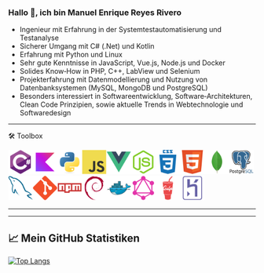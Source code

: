 ### Hallo 👋, ich bin Manuel Enrique Reyes Rivero

- Ingenieur mit Erfahrung in der Systemtestautomatisierung und Testanalyse
- Sicherer Umgang mit C# (.Net) und Kotlin
- Erfahrung mit Python und Linux
- Sehr gute Kenntnisse in JavaScript, Vue.js, Node.js und Docker
- Solides Know‑How in PHP, C++, LabView und Selenium
- Projekterfahrung mit Datenmodellierung und Nutzung von Datenbanksystemen (MySQL, MongoDB und PostgreSQL)
- Besonders interessiert in Softwareentwicklung, Software‑Architekturen, Clean Code Prinzipien, sowie aktuelle Trends in Webtechnologie und
Softwaredesign

---

🛠️ Toolbox

<img src="https://github.com/devicons/devicon/blob/master/icons/csharp/csharp-original.svg" alt="CSS" width="50" height="50"/><img src="https://github.com/devicons/devicon/blob/master/icons/kotlin/kotlin-original.svg" alt="kotlin" width="50" height="50"/><img src="https://github.com/devicons/devicon/blob/master/icons/python/python-original.svg" alt="CSS" width="50" height="50"/><img src="https://github.com/devicons/devicon/blob/master/icons/javascript/javascript-original.svg" alt="JavaScript" width="50" height="50"/><img src="https://github.com/devicons/devicon/blob/master/icons/vuejs/vuejs-original.svg" alt="VueJS" width="50" height="50"/><img src="https://github.com/devicons/devicon/blob/master/icons/nodejs/nodejs-original.svg" alt="NodeJS" width="50" height="50"/><img src="https://github.com/devicons/devicon/blob/master/icons/css3/css3-plain-wordmark.svg" alt="CSS" width="50" height="50"/><img src="https://github.com/devicons/devicon/blob/master/icons/html5/html5-original.svg" alt="HTML" width="50" height="50"/><img src="https://github.com/devicons/devicon/blob/master/icons/mongodb/mongodb-original.svg" alt="MongoDB" width="50" height="50"/><img src="https://github.com/devicons/devicon/blob/master/icons/postgresql/postgresql-original-wordmark.svg" alt="PostgreSQL" width="50" height="50"/><img src="https://github.com/devicons/devicon/blob/master/icons/mysql/mysql-original.svg" alt="mysql" width="50" height="50"/><img src="https://github.com/devicons/devicon/blob/master/icons/git/git-original.svg" alt="Git" width="50" height="50"/><img src="https://github.com/devicons/devicon/blob/master/icons/npm/npm-original-wordmark.svg" alt="npm" width="50" height="50"/><img src="https://github.com/devicons/devicon/blob/master/icons/debian/debian-original.svg" alt="debian" width="50" height="50"/><img src="https://github.com/devicons/devicon/blob/master/icons/docker/docker-original.svg" alt="docker" width="50" height="50"/><img src="https://github.com/devicons/devicon/blob/master/icons/graphql/graphql-plain.svg" alt="graphql" width="50" height="50"/><img src="https://github.com/devicons/devicon/blob/master/icons/gulp/gulp-plain.svg" alt="gulp" width="50" height="50"/><img src="https://github.com/devicons/devicon/blob/master/icons/heroku/heroku-original.svg" alt="heroku" width="50" height="50"/>




---

---

## &#x1f4c8; Mein GitHub Statistiken

[![Top Langs](https://github-readme-stats.vercel.app/api/top-langs/?username=manuelreyes60&langs_count=6&theme=radical)](https://github.com/anuraghazra/github-readme-stats)

<!--
**manuelreyes60/manuelreyes60** is a ✨ _special_ ✨ repository because its `README.md` (this file) appears on your GitHub profile.

Here are some ideas to get you started:

- 🔭 I’m currently working on ...
- 🌱 I’m currently learning ...
- 👯 I’m looking to collaborate on ...
- 🤔 I’m looking for help with ...
- 💬 Ask me about ...
- 📫 How to reach me: ...
- 😄 Pronouns: ...
- ⚡ Fun fact: ...
-->

